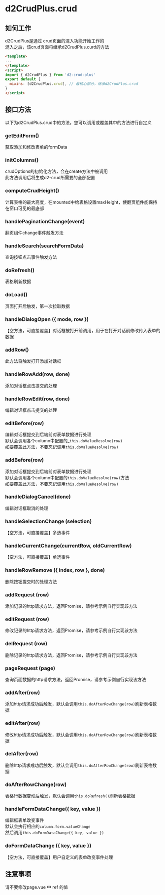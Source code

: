 # d2CrudPlus.crud
## 如何工作
d2CrudPlus是通过 crud页面的混入功能开始工作的   
混入之后，该crud页面将继承d2CrudPlus.curd的方法
```html
<template>
...
</template>
<script>
import { d2CrudPlus } from 'd2-crud-plus'
export default {
  mixins: [d2CrudPlus.crud], // 最核心部分，继承d2CrudPlus.crud
}
</script>
```

## 接口方法
以下为d2CrudPlus.crud中的方法，您可以调用或覆盖其中的方法进行自定义
### getEditForm()
获取添加和修改表单的formData
### initColumns()
crudOptions的初始化方法，会在create方法中被调用    
此方法调用后将生成d2-crud所需要的全部配置
### computeCrudHeight()
计算表格的最大高度，在mounted中给表格设置maxHeight，使翻页组件能保持在窗口可见的最底部
### handlePaginationChange(event)
翻页组件change事件触发方法
### handleSearch(searchFormData)
查询按钮点击事件触发方法
### doRefresh()
表格刷新数据
### doLoad()
页面打开后触发，第一次拉取数据
### handleDialogOpen ({ mode, row })
【空方法，可直接覆盖】对话框被打开前调用，用于在打开对话前修改传入表单的数据   
### addRow()
此方法将触发打开添加对话框
### handleRowAdd(row, done)
添加对话框点击提交的处理
### handleRowEdit(row, done)
编辑对话框点击提交的处理
### editBefore(row)
编辑对话框提交到后端前对表单数据进行处理   
默认会调用各个column中配置的_`this.doValueResolve(row)`   
如要覆盖此方法，不要忘记调用`this.doValueResolve(row)`
### addBefore(row)
添加对话框提交到后端前对表单数据进行处理   
默认会调用各个column中配置的`this.doValueResolve(row)`方法   
如要覆盖此方法，不要忘记调用`this.doValueResolve(row)`
### handleDialogCancel(done)
编辑对话框取消的处理
### handleSelectionChange (selection)
【空方法，可直接覆盖】多选事件
### handleCurrentChange(currentRow, oldCurrentRow) 
【空方法，可直接覆盖】单选事件
### handleRowRemove ({ index, row }, done)
删除按钮提交时的处理方法


### addRequest (row)
添加记录的http请求方法，返回Promise，请参考示例自行实现该方法
### editRequest (row)
修改记录的http请求方法，返回Promise，请参考示例自行实现该方法
### delRequest (row)
删除记录的http请求方法，返回Promise，请参考示例自行实现该方法
### pageRequest (page)
查询页面数据的http请求方法，返回Promise，请参考示例自行实现该方法

### addAfter(row)
添加http请求成功后触发，默认会调用`this.doAfterRowChange(row)`刷新表格数据
### editAfter(row)
修改http请求成功后触发，默认会调用`this.doAfterRowChange(row)`刷新表格数据
### delAfter(row)
删除http请求成功后触发，默认会调用`this.doAfterRowChange(row)`刷新表格数据

### doAfterRowChange(row)
表格行数据变动后触发，默认会调用`this.doRefresh()`刷新表格数据

### handleFormDataChange({ key, value })
编辑框表单改变事件   
默认会执行相应的`column.form.valueChange`  
然后调用`this.doFormDataChange({ key, value })`
### doFormDataChange ({ key, value })
【空方法，可直接覆盖】用户自定义的表单改变事件处理


## 注意事项
请不要修改page.vue 中 ref 的值
